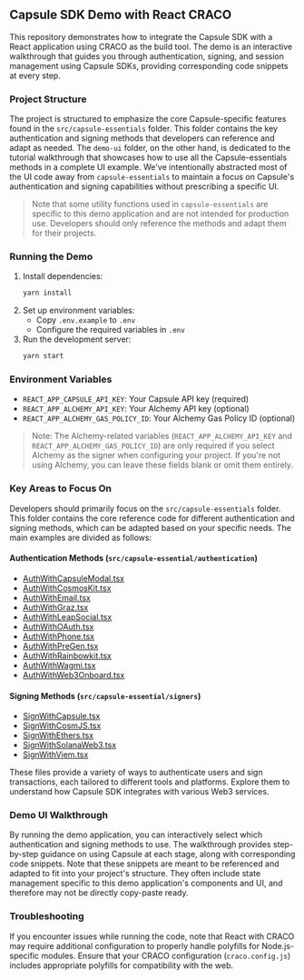 ## Capsule SDK Demo with React CRACO

This repository demonstrates how to integrate the Capsule SDK with a React application using CRACO as the build tool.
The demo is an interactive walkthrough that guides you through authentication, signing, and session management using
Capsule SDKs, providing corresponding code snippets at every step.

### Project Structure

The project is structured to emphasize the core Capsule-specific features found in the `src/capsule-essentials` folder.
This folder contains the key authentication and signing methods that developers can reference and adapt as needed. The
`demo-ui` folder, on the other hand, is dedicated to the tutorial walkthrough that showcases how to use all the
Capsule-essentials methods in a complete UI example. We've intentionally abstracted most of the UI code away from
`capsule-essentials` to maintain a focus on Capsule's authentication and signing capabilities without prescribing a
specific UI.

> Note that some utility functions used in `capsule-essentials` are specific to this demo application and are not
> intended for production use. Developers should only reference the methods and adapt them for their projects.

### Running the Demo

1. Install dependencies:
   ```bash
   yarn install
   ```
2. Set up environment variables:
   - Copy `.env.example` to `.env`
   - Configure the required variables in `.env`
3. Run the development server:
   ```bash
   yarn start
   ```

### Environment Variables

- `REACT_APP_CAPSULE_API_KEY`: Your Capsule API key (required)
- `REACT_APP_ALCHEMY_API_KEY`: Your Alchemy API key (optional)
- `REACT_APP_ALCHEMY_GAS_POLICY_ID`: Your Alchemy Gas Policy ID (optional)

> Note: The Alchemy-related variables (`REACT_APP_ALCHEMY_API_KEY` and `REACT_APP_ALCHEMY_GAS_POLICY_ID`) are only
> required if you select Alchemy as the signer when configuring your project. If you're not using Alchemy, you can leave
> these fields blank or omit them entirely.

### Key Areas to Focus On

Developers should primarily focus on the `src/capsule-essentials` folder. This folder contains the core reference code
for different authentication and signing methods, which can be adapted based on your specific needs. The main examples
are divided as follows:

#### Authentication Methods (`src/capsule-essential/authentication`)

- [AuthWithCapsuleModal.tsx](src/capsule-essential/authentication/with-capsule-modal.tsx)
- [AuthWithCosmosKit.tsx](src/capsule-essential/authentication/with-cosmos-kit.tsx)
- [AuthWithEmail.tsx](src/capsule-essential/authentication/with-email.tsx)
- [AuthWithGraz.tsx](src/capsule-essential/authentication/with-graz.tsx)
- [AuthWithLeapSocial.tsx](src/capsule-essential/authentication/with-leap-social.tsx)
- [AuthWithOAuth.tsx](src/capsule-essential/authentication/with-oauth.tsx)
- [AuthWithPhone.tsx](src/capsule-essential/authentication/with-phone.tsx)
- [AuthWithPreGen.tsx](src/capsule-essential/authentication/with-pregen.tsx)
- [AuthWithRainbowkit.tsx](src/capsule-essential/authentication/with-rainbowkit.tsx)
- [AuthWithWagmi.tsx](src/capsule-essential/authentication/with-wagmi.tsx)
- [AuthWithWeb3Onboard.tsx](src/capsule-essential/authentication/with-web3-onboard.tsx)

#### Signing Methods (`src/capsule-essential/signers`)

- [SignWithCapsule.tsx](src/capsule-essential/signers/with-capsule-client.tsx)
- [SignWithCosmJS.tsx](src/capsule-essential/signers/with-cosmjs.tsx)
- [SignWithEthers.tsx](src/capsule-essential/signers/with-ethers.tsx)
- [SignWithSolanaWeb3.tsx](src/capsule-essential/signers/with-solana-web3.tsx)
- [SignWithViem.tsx](src/capsule-essential/signers/with-viem.tsx)

These files provide a variety of ways to authenticate users and sign transactions, each tailored to different tools and
platforms. Explore them to understand how Capsule SDK integrates with various Web3 services.

### Demo UI Walkthrough

By running the demo application, you can interactively select which authentication and signing methods to use. The
walkthrough provides step-by-step guidance on using Capsule at each stage, along with corresponding code snippets. Note
that these snippets are meant to be referenced and adapted to fit into your project's structure. They often include
state management specific to this demo application's components and UI, and therefore may not be directly copy-paste
ready.

### Troubleshooting

If you encounter issues while running the code, note that React with CRACO may require additional configuration to
properly handle polyfills for Node.js-specific modules. Ensure that your CRACO configuration (`craco.config.js`)
includes appropriate polyfills for compatibility with the web.
